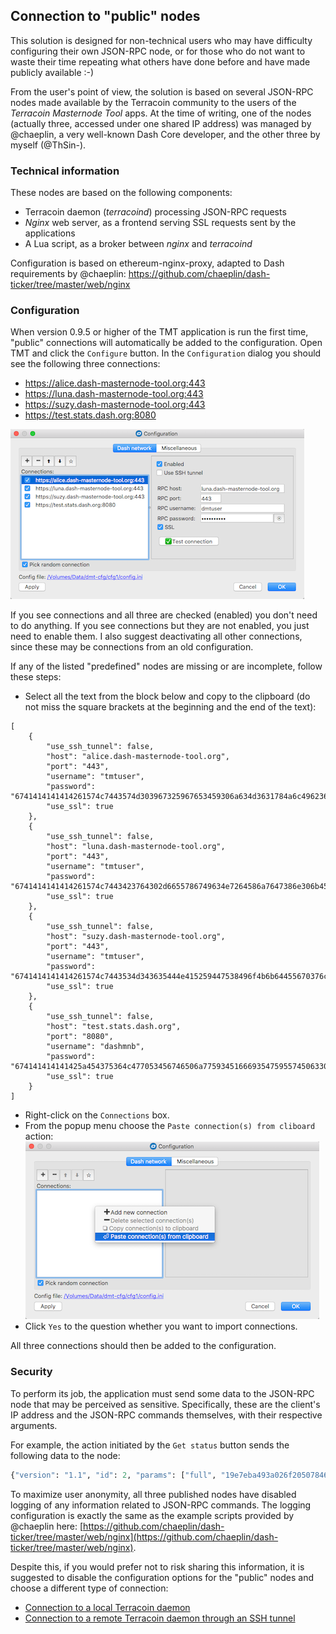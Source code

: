 ## Connection to "public" nodes

This solution is designed for non-technical users who may have difficulty configuring their own JSON-RPC node, or for those who do not want to waste their time repeating what others have done before and have made publicly available :-)

From the user's point of view, the solution is based on several JSON-RPC nodes made available by the Terracoin community to the users of the *Terracoin Masternode Tool* apps. At the time of writing, one of the nodes (actually three, accessed under one shared IP address) was managed by @chaeplin, a very well-known Dash Core developer, and the other three by myself (@ThSin-).

### Technical information

These nodes are based on the following components:
 * Terracoin daemon (*terracoind*) processing JSON-RPC requests
 * *Nginx* web server, as a frontend serving SSL requests sent by the applications
 * A Lua script, as a broker between *nginx* and *terracoind*

Configuration is based on ethereum-nginx-proxy, adapted to Dash requirements by @chaeplin: https://github.com/chaeplin/dash-ticker/tree/master/web/nginx

### Configuration

When version 0.9.5 or higher of the TMT application is run the first time, "public" connections will automatically be added to the configuration. Open TMT and click the `Configure` button. In the `Configuration` dialog you should see the following three connections:
 * https://alice.dash-masternode-tool.org:443
 * https://luna.dash-masternode-tool.org:443
 * https://suzy.dash-masternode-tool.org:443
 * https://test.stats.dash.org:8080

![Public connection configuration window](img/tmt-config-dlg-public.png)

If you see connections and all three are checked (enabled) you don't need to do anything. If you see connections but they are not enabled, you just need to enable them. I also suggest deactivating all other connections, since these may be connections from an old configuration.

If any of the listed "predefined" nodes are missing or are incomplete, follow these steps:
 * Select all the text from the block below and copy to the clipboard (do not miss the square brackets at the beginning and the end of the text):
```﻿
[
    {
        "use_ssh_tunnel": false,
        "host": "alice.dash-masternode-tool.org",
        "port": "443",
        "username": "tmtuser",
        "password": "6741414141414261574c7443574d303967325967653459306a634d3631784a6c496236513268526d6658437952675837506272442d7345326c717a72426b37416b4644665651366676545537435a6c4a4345395f6655494f4b486f5f5f63326761413d3d",
        "use_ssl": true
    },
    {
        "use_ssh_tunnel": false,
        "host": "luna.dash-masternode-tool.org",
        "port": "443",
        "username": "tmtuser",
        "password": "6741414141414261574c7443423764302d6655786749634e7264586a7647386e306b454c646c6538654e644f5865746878647839324172702d426d4b5446614349566a346a5670456c4c704f6238666e635a5648765331524252487955646e765a413d3d",
        "use_ssl": true
    },
    {
        "use_ssh_tunnel": false,
        "host": "suzy.dash-masternode-tool.org",
        "port": "443",
        "username": "tmtuser",
        "password": "6741414141414261574c7443534d343635444e415259447538496f4b6b64455670376c4c614250705f4d3274495f62436d5430475649417933414a59564f56315430314c51515875536c54374a4b54754e3042627a7a48337835527a654e664e66413d3d",
        "use_ssl": true
    },
    {
        "use_ssh_tunnel": false,
        "host": "test.stats.dash.org",
        "port": "8080",
        "username": "dashmnb",
        "password": "674141414141425a454375364c477053456746506a7759345166693547595574506330616550636c6e6f77426c36487276586a56345962494e527a79464e54676937716f6958706a6a377348387a32736d423271304d354e4f754a595449796a56413d3d",
        "use_ssl": true
    }
]
```
 * Right-click on the `Connections` box.
 * From the popup menu choose the `Paste connection(s) from cliboard` action:
    ![Paste connections from clipboard](img/tmt-config-dlg-public-recover.png)
 * Click `Yes` to the question whether you want to import connections.

All three connections should then be added to the configuration.

### Security

To perform its job, the application must send some data to the JSON-RPC node that may be perceived as sensitive. Specifically, these are the client's IP address and the JSON-RPC commands themselves, with their respective arguments.

For example, the action initiated by the `Get status` button sends the following data to the node:
```python
{"version": "1.1", "id": 2, "params": ["full", "19e7eba493a026f205078469566e4df6a5a4b1428965574b55bec2412ddc9c48-0"], "method": "masternodelist"}
```

To maximize user anonymity, all three published nodes have disabled logging of any information related to JSON-RPC commands. The logging configuration is exactly the same as the example scripts provided by @chaeplin here: [https://github.com/chaeplin/dash-ticker/tree/master/web/nginx](https://github.com/chaeplin/dash-ticker/tree/master/web/nginx).

Despite this, if you would prefer not to risk sharing this information, it is suggested to disable the configuration options for the "public" nodes and choose a different type of connection:

- [Connection to a local Terracoin daemon](config-connection-direct.md)
- [Connection to a remote Terracoin daemon through an SSH tunnel](config-connection-ssh.md)
